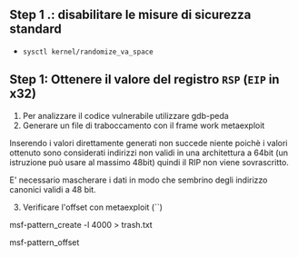 ## Step 1 .: disabilitare le misure di sicurezza standard

+ `sysctl kernel/randomize_va_space` 

## Step 1: Ottenere il valore del registro `RSP` (`EIP` in x32)



1. Per analizzare il codice vulnerabile utilizzare gdb-peda
2. Generare un file di traboccamento con il frame work metaexploit

Inserendo i valori direttamente generati non succede niente poichè i valori ottenuto sono considerati indirizzi non validi in una architettura a 64bit (un istruzione può usare al massimo 48bit) quindi il RIP non viene sovrascritto.

E' necessario mascherare i dati in modo che sembrino degli indirizzo canonici validi a 48 bit.



3. Verificare l'offset con metaexploit (``)


msf-pattern_create -l 4000 > trash.txt 

msf-pattern_offset